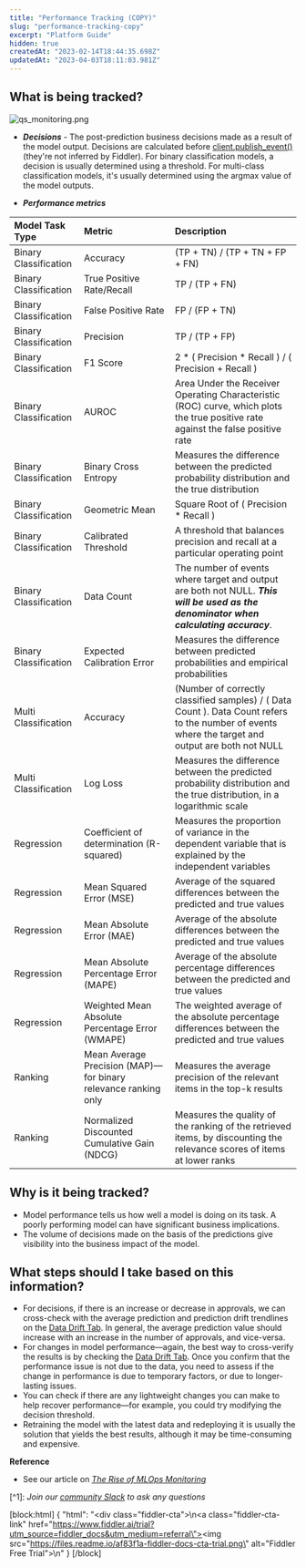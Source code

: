```yaml
---
title: "Performance Tracking (COPY)"
slug: "performance-tracking-copy"
excerpt: "Platform Guide"
hidden: true
createdAt: "2023-02-14T18:44:35.698Z"
updatedAt: "2023-04-03T18:11:03.981Z"
---
```

## What is being tracked?

![](https://files.readme.io/4a646d4-qs_monitoring.png "qs_monitoring.png")

- **_Decisions_** - The post-prediction business decisions made as a result of the model output. Decisions are calculated before [client.publish_event()](ref:clientpublish_event) (they're not inferred by Fiddler). For binary classification models, a decision is usually determined using a threshold. For multi-class classification models, it's usually determined using the argmax value of the model outputs.

- **_Performance metrics_**

| Model Task Type       | Metric                                                         | Description                                                                                                                                        |
| :-------------------- | :------------------------------------------------------------- | :------------------------------------------------------------------------------------------------------------------------------------------------- |
| Binary Classification | Accuracy                                                       | (TP + TN) / (TP + TN + FP + FN)                                                                                                                    |
| Binary Classification | True Positive Rate/Recall                                      | TP / (TP + FN)                                                                                                                                     |
| Binary Classification | False Positive Rate                                            | FP / (FP + TN)                                                                                                                                     |
| Binary Classification | Precision                                                      | TP / (TP + FP)                                                                                                                                     |
| Binary Classification | F1 Score                                                       | 2  \* ( Precision \*  Recall ) / ( Precision + Recall )                                                                                            |
| Binary Classification | AUROC                                                          | Area Under the Receiver Operating Characteristic (ROC) curve, which plots the true positive rate against the false positive rate                   |
| Binary Classification | Binary Cross Entropy                                           | Measures the difference between the predicted probability distribution and the true distribution                                                   |
| Binary Classification | Geometric Mean                                                 | Square Root of ( Precision \* Recall )                                                                                                             |
| Binary Classification | Calibrated Threshold                                           | A threshold that balances precision and recall at a particular operating point                                                                     |
| Binary Classification | Data Count                                                     | The number of events where target and output are both not NULL. **_This will be used as the denominator when calculating accuracy_**.              |
| Binary Classification | Expected Calibration Error                                     | Measures the difference between predicted probabilities and empirical probabilities                                                                |
| Multi Classification  | Accuracy                                                       | (Number of correctly classified samples) / ( Data Count ). Data Count refers to the number of events where the target and output are both not NULL |
| Multi Classification  | Log Loss                                                       | Measures the difference between the predicted probability distribution and the true distribution, in a logarithmic scale                           |
| Regression            | Coefficient of determination (R-squared)                       | Measures the proportion of variance in the dependent variable that is explained by the independent variables                                       |
| Regression            | Mean Squared Error (MSE)                                       | Average of the squared differences between the predicted and true values                                                                           |
| Regression            | Mean Absolute Error (MAE)                                      | Average of the absolute differences between the predicted and true values                                                                          |
| Regression            | Mean Absolute Percentage Error (MAPE)                          | Average of the absolute percentage differences between the predicted and true values                                                               |
| Regression            | Weighted Mean Absolute Percentage Error (WMAPE)                | The weighted average of the absolute percentage differences between the predicted and true values                                                  |
| Ranking               | Mean Average Precision (MAP)—for binary relevance ranking only | Measures the average precision of the relevant items in the top-k results                                                                          |
| Ranking               | Normalized Discounted Cumulative Gain (NDCG)                   | Measures the quality of the ranking of the retrieved items, by discounting the relevance scores of items at lower ranks                            |

## Why is it being tracked?

- Model performance tells us how well a model is doing on its task. A poorly performing model can have significant business implications.
- The volume of decisions made on the basis of the predictions give visibility into the business impact of the model.

## What steps should I take based on this information?

- For decisions, if there is an increase or decrease in approvals, we can cross-check with the average prediction and prediction drift trendlines on the [Data Drift Tab](doc:data-drift). In general, the average prediction value should increase with an increase in the number of approvals, and vice-versa.
- For changes in model performance—again, the best way to cross-verify the results is by checking the [Data Drift Tab](doc:data-drift). Once you confirm that the performance issue is not due to the data, you need to assess if the change in performance is due to temporary factors, or due to longer-lasting issues.
- You can check if there are any lightweight changes you can make to help recover performance—for example, you could try modifying the decision threshold.
- Retraining the model with the latest data and redeploying it is usually the solution that yields the best results, although it may be time-consuming and expensive.

**Reference**

- See our article on [_The Rise of MLOps Monitoring_](https://www.fiddler.ai/blog/the-rise-of-mlops-monitoring)

[^1]\: _Join our [community Slack](https://www.fiddler.ai/slackinvite) to ask any questions_

[block:html]
{
  "html": "<div class=\"fiddler-cta\">\n<a class=\"fiddler-cta-link\" href=\"https://www.fiddler.ai/trial?utm_source=fiddler_docs&utm_medium=referral\"><img src=\"https://files.readme.io/af83f1a-fiddler-docs-cta-trial.png\" alt=\"Fiddler Free Trial\"></a>\n</div>"
}
[/block]